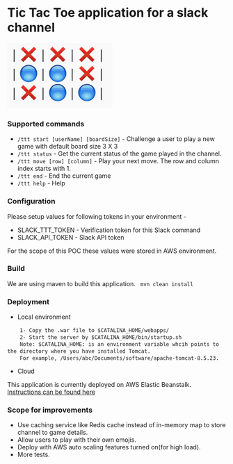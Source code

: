 # Tic Tac Toe application for a slack channel

![TIC TAC TOE](/src/main/resources/image.png?raw=true "Sample Board")

### Supported commands
- `/ttt start [userName] [boardSize]` - Challenge a user to play a new game with default board size 3 X 3
- `/ttt status` - Get the current status of the game played in the channel.
- `/ttt move [row] [column]` - Play your next move. The row and column index starts with 1.
- `/ttt end` - End the current game
- `/ttt help` - Help


### Configuration
Please setup values for following tokens in your environment - 
- SLACK_TTT_TOKEN - Verification token for this Slack command
- SLACK_API_TOKEN - Slack API token

For the scope of this POC these values were stored in AWS environment.

### Build
We are using maven to build this application.
` mvn clean install`

### Deployment
- Local environment
``` 
	1- Copy the .war file to $CATALINA_HOME/webapps/
	2- Start the server by $CATALINA_HOME/bin/startup.sh
	Note: $CATALINA_HOME: is an environment variable whcih points to the directory where you have installed Tomcat. 
	For example, /Users/abc/Documents/software/apache-tomcat-8.5.23. 
```
- Cloud

This application is currently deployed on AWS Elastic Beanstalk. 
[Instructions can be found here](http://docs.aws.amazon.com/gettingstarted/latest/deploy/deploying-with-elastic-beanstalk.html)


### Scope for improvements
- Use caching service like Redis cache instead of in-memory map to store channel to game details.
- Allow users to play with their own emojis.
- Deploy with AWS auto scaling features turned on(for high load).
- More tests.